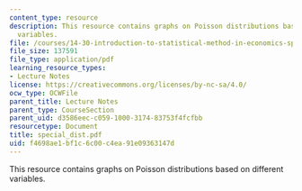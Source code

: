 ```yaml
---
content_type: resource
description: This resource contains graphs on Poisson distributions based on different
  variables.
file: /courses/14-30-introduction-to-statistical-method-in-economics-spring-2006/f4698ae1bf1c6c00c4ea91e09363147d_special_dist.pdf
file_size: 137591
file_type: application/pdf
learning_resource_types:
- Lecture Notes
license: https://creativecommons.org/licenses/by-nc-sa/4.0/
ocw_type: OCWFile
parent_title: Lecture Notes
parent_type: CourseSection
parent_uid: d3586eec-c059-1000-3174-83753f4fcfbb
resourcetype: Document
title: special_dist.pdf
uid: f4698ae1-bf1c-6c00-c4ea-91e09363147d
---
```

This resource contains graphs on Poisson distributions based on different variables.